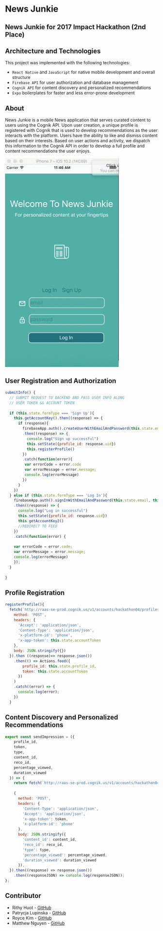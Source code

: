 # News Junkie
## News Junkie for 2017 Impact Hackathon (2nd Place)

## Architecture and Technologies

This project was implemented with the following technologies:
* `React Native` and `JavaScript` for native mobile development and overall structure
* `Firebase API` for user authorization and database management
* `Cognik API` for content discovery and personalized recommendations
* `Expo` boilerplates for faster and less error-prone development

## About

News Junkie is a mobile News application that serves curated content to users using the Cognik API. Upon user creation, a unique profile is registered with Cognik that is used to develop recommendations as the user interacts with the platform. Users have the ability to like and dismiss content based on their interests. Based on user actions and activity, we dispatch this information to the Cognik API in order to develop a full profile and content recommendations the user enjoys.

![Demo Screen](./assets/images/news_junkie.gif)


## User Registration and Authorization

```javascript
submitInfo() {
  // SUBMIT REQUEST TO BACKEND AND PASS USER INFO ALONG
  // USER TOKEN && ACCOUNT TOKEN

  if (this.state.formType === 'Sign Up'){
    this.getAccountKey().then((response) => {
      if (response){
        firebaseApp.auth().createUserWithEmailAndPassword(this.state.email, this.state.password)
        .then((response) => {
          console.log("Sign up successful")
          this.setState({profile_id: response.uid})
          this.registerProfile()
        })
        .catch(function(error){
         var errorCode = error.code
         var errorMessage = error.message;
         console.log(errorMessage)
        })
      }
    })
  } else if (this.state.formType === 'Log In'){
    firebaseApp.auth().signInWithEmailAndPassword(this.state.email, this.state.password)
    .then((response) => {
      console.log("Log in successful")
      this.setState({profile_id: response.uid})
      this.getAccountKey2()
      //REDIRECT TO FEED
    })
    .catch(function(error) {

    var errorCode = error.code;
    var errorMessage = error.message;
    console.log(errorMessage)
    });
  }

}
```

## Profile Registration

```javascript
registerProfile(){
  fetch(`http://raas-se-prod.cognik.us/v1/accounts/hackathon04/profiles/${this.state.profile_id}`, {
    method: 'POST',
    headers: {
      'Accept': 'application/json',
      'Content-Type': 'application/json',
      'x-platform-id': 'phone',
      'x-app-token': this.state.accountToken
    },
    body: JSON.stringify({})
  }).then ((response)=> response.json())
    .then(() => Actions.feed({
        profile_id: this.state.profile_id,
        token: this.state.accountToken
      })
    )
    .catch((error) => {
      console.log(error);
    })
  }  
```

## Content Discovery and Personalized Recommendations

```javascript
export const sendImpression = ({
    profile_id,
    token,
    type,
    content_id,
    reco_id,
    percentage_viewed,
    duration_viewed
  }) => {
    return fetch(`http://raas-se-prod.cognik.us/v1/accounts/hackathon04/profiles/${profile_id}/actions`,

    {
      method: 'POST',
      headers: {
        'Content-Type': 'application/json',
        'Accept': 'application/json',
        'x-app-token': token,
        'x-platform-id': 'phone'
      },
      body: JSON.stringify({
        'content_id': content_id,
        'reco_id': reco_id,
        'type': type,
        'percentage_viewed': percentage_viewed,
        'duration_viewed': duration_viewed
      }),
  }).then((response) => response.json())
    .then((responseJSON) => console.log(responseJSON));
};
```

## Contributor

* Rithy Huot - [GitHub](https://github.com/rithyhuot)
* Patrycja Lupinska  - [GitHub](https://github.com/plupinska)
* Royce Kim - [GitHub](https://github.com/RoyceJH)
* Matthew Nguyen - [GitHub](https://github.com/jestir1234)
